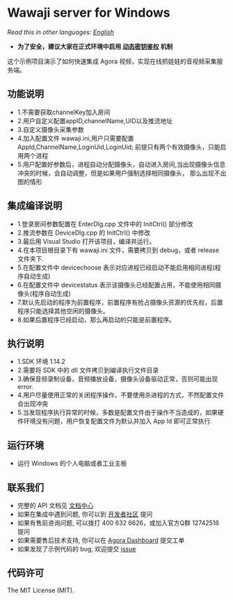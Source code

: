 # Wawaji server for Windows

*Read this in other languages: [English](README.en.md)*

- **为了安全，建议大家在正式环境中启用 [动态密钥鉴权](https://document.agora.io/cn/1.14/instruction/key.html) 机制**

这个示例项目演示了如何快速集成 Agora 视频，实现在线抓娃娃的音视频采集服务端。

## 功能说明
- 1.不需要获取channelKey加入房间
- 2.用户自定义配置appID,channelName,UID以及推流地址
- 3.自定义摄像头采集参数
- 4.加入配置文件 wawaji.ini,用户只需要配置AppId,ChannelName,LoginUid,LoginUid; 前提只有两个有效摄像头，只能启用两个进程
- 5.用户配置好参数后，进程自动分配摄像头，自动进入房间,当出现摄像头信息冲突的时候，会自动调整，但是如果用户强制选择相同摄像头，
那么出现不出图的情形

## 集成编译说明
- 1.登录房间参数配置在 EnterDlg.cpp 文件中的 InitCtrl() 部分修改
- 2.推流参数在 DeviceDlg.cpp 的 InitCtrl() 中修改
- 3.最后用 Visual Studio 打开该项目，编译并运行。
- 4.在本项目根目录下有 wawaji.ini 文件，需要拷贝到 debug，或者 release 文件夹下.
- 5.在配置文件中 devicechoose 表示对应进程已经启动不能启用相同进程(程序自动生成)
- 6.在配置文件中 devicestatus 表示该摄像头已经配置占用，不能使用相同摄像头(程序自动生成)
- 7.默认先启动的程序为前置程序，前置程序有抢占摄像头资源的优先权，后置程序只能选择其他空闲的摄像头。
- 8.如果后置程序已经启动，那么再启动的只能是前置程序。

## 执行说明
- 1.SDK 环境 1.14.2
- 2.需要将 SDK 中的 dll 文件拷贝到编译执行文件目录
- 3.确保音频录制设备，音频播放设备，摄像头设备驱动正常，否则可能出现 error.
- 4.用户尽量使用正常的关闭程序操作，不要使用杀进程的方式，不然配置文件会出现冲突
- 5.当发现程序执行异常的时候，多数是配置文件由于操作不当造成的，如果硬件环境没有问题，用户恢复配置文件为默认并加入 App Id 即可正常执行.

## 运行环境
- 运行 Windows 的个人电脑或者工业主板

## 联系我们
- 完整的 API 文档见 [文档中心](https://docs.agora.io/cn/)
- 如果在集成中遇到问题, 你可以到 [开发者社区](https://dev.agora.io/cn/) 提问
- 如果有售前咨询问题, 可以拨打 400 632 6626，或加入官方Q群 12742516 提问
- 如果需要售后技术支持, 你可以在 [Agora Dashboard](https://dashboard.agora.io) 提交工单
- 如果发现了示例代码的 bug, 欢迎提交 [issue](https://github.com/AgoraIO/Wawaji/issues)

## 代码许可
The MIT License (MIT).
